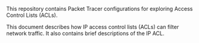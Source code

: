 This repository contains Packet Tracer configurations for exploring Access Control Lists (ACLs).

This document describes how IP access control lists (ACLs) can filter network traffic. It also contains brief descriptions of the IP ACL.
